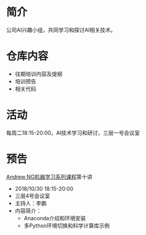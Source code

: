 # 简介
公司AI兴趣小组，共同学习和探讨AI相关技术。
# 仓库内容
- 往期培训内容及提纲
- 培训预告
- 相关代码
# 活动
每周二18:15-20:00，AI技术学习和研讨，三层一号会议室
# 预告
[Andrew NG机器学习系列课程](https://github.com/guomxin/SIGAI/blob/master/NGMachineLearningTraining.md)第十讲
- 2018/10/30 18:15-20:00
- 三层4号会议室
- 主持人：李鹏
- 内容简介：
  - Anaconda介绍和环境安装
  - 多Python环境切换和科学计算库示例